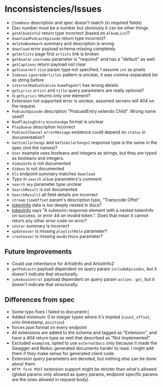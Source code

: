 # Inconsistencies/Issues

* `ItemDate` description and spec doesn't match (in required fields)
* Disc number must be a number but obviously it can be other things
* `getAlbumInfo2` return type incorrect (based on `AlbumList`)?
* `downloadPodcastEpisode` return type incorrect?
* `deleteBookmark` summary and description is wrong
* `download` error payload schema missing completely
* `getArtists` page first `artists` link is broken
* `getAvatar` `username` parameter is "required" and has a "default" as well.
* `getCaptions` return payload not clear
* `getCoverArt` `size` param type not specified, I assume `int` as pixels
* `Indexes` `ignoredArticles` pattern is unclear, it was comma-separated list as string before
* `internetRadioStation` `homePageUrl` has wrong details
* `getLyrics` `artist` and `title` query parameters are really optional?
* is `getLyrics` returns only one element?
* Extension not supported error is unclear, assumed servers will 404 on the request.
* `PodcastEpisode` description "PodcastEntry extends Child". Wrong name used?
* `NowPlayingEntry` `minutesAgo` format is unclear
* `PlayQueue` description incorrect
* `PodcastChannel` `errorMessage` existence could depend on `status` in documentation?
* `GetSimilarSongs` and `GetSimilarSongs2` response type is the same in the spec (not the names)?
* `User` example uses booleans and integers as strings, but they are typed as booleans and integers.
* `VideoInfo` is not documented
* `Videos` is not documented
* `hls` endpoint summary matches `download`
* Typo in `search` `album` parameters's comment
* `search` `any` parameter type unclear
* `SearchResult` is not documented
* `SearchResult2` all field details are incorrect
* `stream` `timeOffset` param's description typo, "Transcode Offet"
* [tokenInfo](https://opensubsonic.netlify.app/docs/responses/tokeninfo/) data is too deeply nested in docs?
* [tokenInfo](https://opensubsonic.netlify.app/docs/endpoints/tokeninfo/) says "A subsonic-response element with a nested tokenInfo on success, or error 44 on invalid token.". Does that mean it cannot return any other error code on error?
* `unstar` summary is incorrect
* `updateuser` is missing `playlistRole` parameter?
* `createuser` is missing `maxBitRate` parameter?

## Future Improvements

* Could use inheritance for ArtistInfo and ArtistInfo2
* `getPodcasts` payload dependent on query param `includeEpisodes`, but it doesn't indicate that structurally.
* `jukeboxControl` payload dependent on query param `action: get`, but it doesn't indicate that structurally.

## Differences from spec

* Some typo fixes I failed to document:(
* Added minimum: 0 to integer types where it's implied (`count`, `offset`, unix timestamp, `position`)
* forces json format on every endpoint
* All extensions are added to the schema and tagged as "Extension", and have a 404 return type as well that described as "Not Implemented"
* Excluded `example`s, opted to use `externalDocs` only because it made the Swagger and Redoc generated documents harder to read. I might add them if they make sense for generated client code.
* Extension query parameters are denoted, but nothing else can be done about them.
* `HTTP form POST` extension support might be stricter than what's allowed (global params only allowed as query params, endpoint specific params are the ones allowed in request body)
